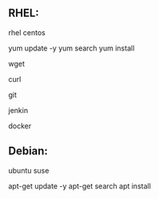 RHEL:
-----
rhel
centos

yum update -y
yum search <pkgname>
yum install <pkgname>


wget


curl


git


jenkin


docker





Debian:
-------
ubuntu
suse

apt-get update -y
apt-get search <pkgname>
apt install <pkgname>





